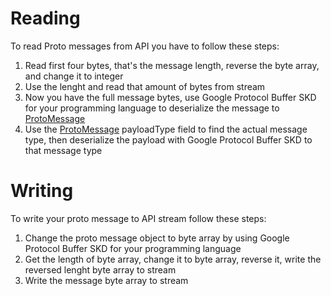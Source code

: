 # Reading
To read Proto messages from API you have to follow these steps:
 
 1. Read first four bytes, that's the message length, reverse the byte array, and change it to integer
 2. Use the lenght and read that amount of bytes from stream
 3. Now you have the full message bytes, use Google Protocol Buffer SKD for your programming language to deserialize the message to [ProtoMessage](../common-messages/#protomessage)
 4. Use the [ProtoMessage](../common-messages/#protomessage) payloadType field to find the actual message type, then deserialize the payload with Google Protocol Buffer SKD to that message type

# Writing
To write your proto message to API stream follow these steps:
 
 1. Change the proto message object to byte array by using Google Protocol Buffer SKD for your programming language
 2. Get the length of byte array, change it to byte array, reverse it, write the reversed lenght byte array to stream
 3. Write the message byte array to stream